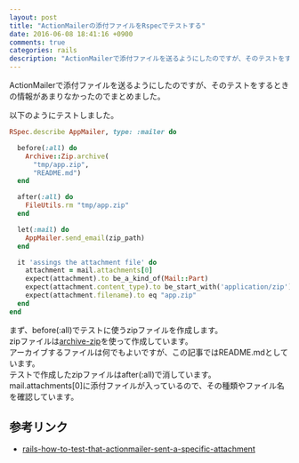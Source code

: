```yaml
---
layout: post
title: "ActionMailerの添付ファイルをRspecでテストする"
date: 2016-06-08 18:41:16 +0900
comments: true
categories: rails
description: "ActionMailerで添付ファイルを送るようにしたのですが、そのテストをするときの情報があまりなかったのでまとめました。Rspecを使ってテストするサンプルコードを紹介します。"
---
```


ActionMailerで添付ファイルを送るようにしたのですが、そのテストをするときの情報があまりなかったのでまとめました。

以下のようにテストしました。


~~~ruby
RSpec.describe AppMailer, type: :mailer do

  before(:all) do
    Archive::Zip.archive(
      "tmp/app.zip",
      "README.md")
  end

  after(:all) do
    FileUtils.rm "tmp/app.zip"
  end

  let(:mail) do
    AppMailer.send_email(zip_path)
  end

  it 'assings the attachment file' do
    attachment = mail.attachments[0]
    expect(attachment).to be_a_kind_of(Mail::Part)
    expect(attachment.content_type).to be_start_with('application/zip')
    expect(attachment.filename).to eq "app.zip"
  end
end

~~~

まず、before(:all)でテストに使うzipファイルを作成します。  
zipファイルは[archive-zip](https://github.com/javanthropus/archive-zip)を使って作成しています。  
アーカイブするファイルは何でもよいですが、この記事ではREADME.mdとしています。  
テストで作成したzipファイルはafter(:all)で消しています。  
mail.attachments[0]に添付ファイルが入っているので、その種類やファイル名を確認しています。

## 参考リンク

- [rails-how-to-test-that-actionmailer-sent-a-specific-attachment](http://stackoverflow.com/questions/14286179/rails-how-to-test-that-actionmailer-sent-a-specific-attachment)
